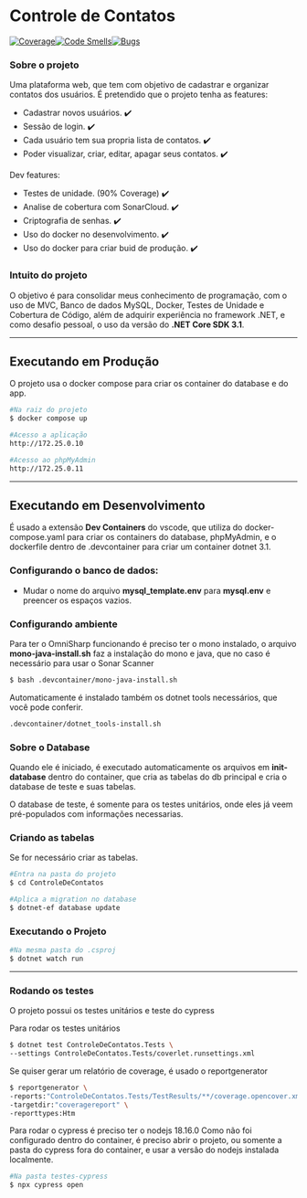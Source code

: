 # Controle de Contatos
[![Coverage](https://sonarcloud.io/api/project_badges/measure?project=dpc-profile_ControleDeContato&metric=coverage)](https://sonarcloud.io/summary/new_code?id=dpc-profile_ControleDeContato)[![Code Smells](https://sonarcloud.io/api/project_badges/measure?project=dpc-profile_ControleDeContato&metric=code_smells)](https://sonarcloud.io/summary/new_code?id=dpc-profile_ControleDeContato)[![Bugs](https://sonarcloud.io/api/project_badges/measure?project=dpc-profile_ControleDeContato&metric=bugs)](https://sonarcloud.io/summary/new_code?id=dpc-profile_ControleDeContato)

### Sobre o projeto
Uma plataforma web, que tem com objetivo de cadastrar e organizar contatos dos usuários.
É pretendido que o projeto tenha as features:
- Cadastrar novos usuários. :heavy_check_mark:
- Sessão de login. :heavy_check_mark:
- Cada usuário tem sua propria lista de contatos. :heavy_check_mark:
- Poder visualizar, criar, editar, apagar seus contatos. :heavy_check_mark:

Dev features:
- Testes de unidade. (90% Coverage) :heavy_check_mark:
- Analise de cobertura com SonarCloud. :heavy_check_mark:
- Criptografia de senhas. :heavy_check_mark:
- Uso do docker no desenvolvimento. :heavy_check_mark:
- Uso do docker para criar buid de produção. :heavy_check_mark:

### Intuito do projeto
O objetivo é para consolidar meus conhecimento de programação, com o uso de MVC, Banco de dados MySQL, Docker, Testes de Unidade e Cobertura de Código, além de adquirir experiência no framework .NET, e como desafio pessoal, o uso da versão do __.NET Core SDK 3.1__.
___
## Executando em Produção
O projeto usa o docker compose para criar os container do database e do app.

```bash
#Na raiz do projeto
$ docker compose up

#Acesso a aplicação
http://172.25.0.10

#Acesso ao phpMyAdmin
http://172.25.0.11
```
___
## Executando em Desenvolvimento
É usado a extensão __Dev Containers__ do vscode, que utiliza do docker-compose.yaml para criar os containers do database, phpMyAdmin, e o dockerfile dentro de .devcontainer para criar um container dotnet 3.1.

### Configurando o banco de dados:
- Mudar o nome do arquivo __mysql_template.env__ para __mysql.env__ e preencer os espaços vazios.

### Configurando ambiente
Para ter o OmniSharp funcionando é preciso ter o mono instalado, o arquivo __mono-java-install.sh__ faz a instalação do mono e java, que no caso é necessário para usar o Sonar Scanner

```bash
$ bash .devcontainer/mono-java-install.sh
```

Automaticamente é instalado também os dotnet tools necessários, que você pode conferir.
```bash
.devcontainer/dotnet_tools-install.sh
```

### Sobre o Database
Quando ele é iniciado, é executado automaticamente os arquivos em __init-database__ dentro do container, que cria as tabelas do db principal e cria o database de teste e suas tabelas.

O database de teste, é somente para os testes unitários, onde eles já veem pré-populados com informações necessarias.

### Criando as tabelas
Se for necessário criar as tabelas.
```bash
#Entra na pasta do projeto
$ cd ControleDeContatos

#Aplica a migration no database
$ dotnet-ef database update
```
### Executando o Projeto
```bash
#Na mesma pasta do .csproj
$ dotnet watch run
```
___
### Rodando os testes
O projeto possui os testes unitários e teste do cypress

Para rodar os testes unitários

```bash
$ dotnet test ControleDeContatos.Tests \
--settings ControleDeContatos.Tests/coverlet.runsettings.xml
```

Se quiser gerar um relatório de coverage, é usado o reportgenerator

```bash
$ reportgenerator \
-reports:"ControleDeContatos.Tests/TestResults/**/coverage.opencover.xml" \
-targetdir:"coveragereport" \
-reporttypes:Htm
```

Para rodar o cypress é preciso ter o nodejs 18.16.0
Como não foi configurado dentro do container, é preciso abrir o projeto, ou somente a pasta do cypress fora do container, e usar a versão do nodejs instalada localmente.

```bash
#Na pasta testes-cypress
$ npx cypress open
```
